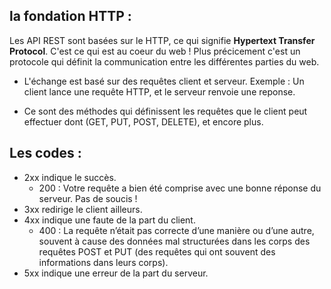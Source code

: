 ## la fondation HTTP : 

Les API REST sont basées sur le HTTP, ce qui signifie **Hypertext Transfer Protocol**. C'est ce qui est au coeur du web !  Plus précicement c'est un protocole qui définit la communication entre les différentes parties du web. 

- L'échange est basé sur des requêtes client et serveur. Exemple : Un client lance une requête HTTP, et le serveur renvoie une reponse. 

- Ce sont des méthodes qui définissent les requêtes que le client peut effectuer dont (GET, PUT, POST, DELETE), et encore plus. 



## Les codes : 

- 2xx indique le succès.
   - 200 : Votre requête a bien été comprise avec une bonne réponse du serveur. Pas de soucis ! 
- 3xx redirige le client ailleurs.
- 4xx indique une faute de la part du client.
    - 400 : La requête n’était pas correcte d’une manière ou d’une autre, souvent à cause des données mal structurées dans les corps des requêtes POST et PUT (des requêtes qui ont souvent des informations dans leurs corps).  
- 5xx indique une erreur de la part du serveur.   
